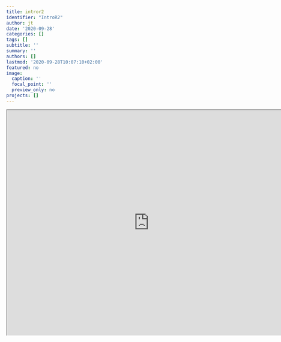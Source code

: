 ```yaml
---
title: intror2
identifier: "IntroR2"
author: jt
date: '2020-09-28'
categories: []
tags: []
subtitle: ''
summary: ''
authors: []
lastmod: '2020-09-28T10:07:10+02:00'
featured: no
image:
  caption: ''
  focal_point: ''
  preview_only: no
projects: []
---
```


<iframe src="https://www.jtolsma.nl/TutorialCSR/" width="150%" height="600" allowfullscreen="allowfullscreen"></iframe>
